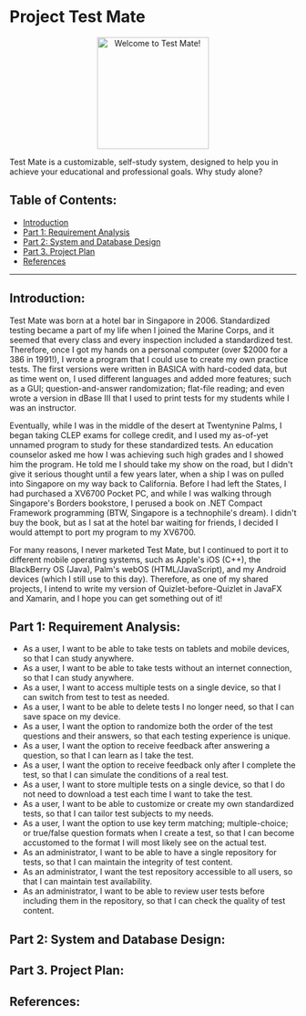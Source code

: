 # Project Test Mate
<p align="center"><img src="https://raw.githubusercontent.com/garciart/TestMate/master/Images/tm_image_01.png" alt="Welcome to Test Mate!" width="196" /></p>
Test Mate is a customizable, self-study system, designed to help you in achieve your educational and professional goals. Why study alone?
<h2>Table of Contents:</h2>
<ul>
<li><a href="#p0">Introduction</a></li>
<li><a href="#p1">Part 1: Requirement Analysis</a></li>
<li><a href="#p2">Part 2: System and Database Design</a></li>
<li><a href="#p3">Part 3. Project Plan</a></li>
<li><a href="#pR">References</a></li>
</ul>
<hr>
<h2 id="p0">Introduction:</h2>
<p>
Test Mate was born at a hotel bar in Singapore in 2006. Standardized testing became a part of my life when I joined the Marine Corps, and it seemed that every class and every inspection included a standardized test. Therefore, once I got my hands on a personal computer (over $2000 for a 386 in 1991!), I wrote a program that I could use to create my own practice tests. The first versions were written in BASICA with hard-coded data, but as time went on, I used different languages and added more features; such as a GUI; question-and-answer randomization; flat-file reading; and even wrote a version in dBase III that I used to print tests for my students while I was an instructor.
</p><p>
Eventually, while I was in the middle of the desert at Twentynine Palms, I began taking CLEP exams for college credit, and I used my as-of-yet unnamed program to study for these standardized tests. An education counselor asked me how I was achieving such high grades and I showed him the program. He told me I should take my show on the road, but I didn't give it serious thought until a few years later, when a ship I was on pulled into Singapore on my way back to California. Before I had left the States, I had purchased a XV6700 Pocket PC, and while I was walking through Singapore's Borders bookstore, I perused a book on .NET Compact Framework programming (BTW, Singapore is a technophile's dream). I didn't buy the book, but as I sat at the hotel bar waiting for friends, I decided I would attempt to port my program to my XV6700.
</p><p>
For many reasons, I never marketed Test Mate, but I continued to port it to different mobile operating systems, such as Apple's iOS (C++), the BlackBerry OS (Java), Palm's webOS (HTML/JavaScript), and my Android devices (which I still use to this day). Therefore, as one of my shared projects, I intend to write my version of Quizlet-before-Quizlet in JavaFX and Xamarin, and I hope you can get something out of it!
</p>
<h2 id="p1">Part 1: Requirement Analysis:</h2>
<ul>
<li>As a user, I want to be able to take tests on tablets and mobile devices, so that I can study anywhere.</li>
<li>As a user, I want to be able to take tests without an internet connection, so that I can study anywhere.</li>
<li>As a user, I want to access multiple tests on a single device, so that I can switch from test to test as needed.</li>
<li>As a user, I want to be able to delete tests I no longer need, so that I can save space on my device.</li>
<li>As a user, I want the option to randomize both the order of the test questions and their answers, so that each testing experience is unique.</li>
<li>As a user, I want the option to receive feedback after answering a question, so that I can learn as I take the test.</li>
<li>As a user, I want the option to receive feedback only after I complete the test, so that I can simulate the conditions of a real test.</li>
<li>As a user, I want to store multiple tests on a single device, so that I do not need to download a test each time I want to take the test.</li>
<li>As a user, I want to be able to customize or create my own standardized tests, so that I can tailor test subjects to my needs.</li>
<li>As a user, I want the option to use key term matching; multiple-choice; or true/false question formats when I create a test, so that I can become accustomed to the format I will most likely see on the actual test.</li>
<li>As an administrator, I want to be able to have a single repository for tests, so that I can maintain the integrity of test content.</li>
<li>As an administrator, I want the test repository accessible to all users, so that I can maintain test availability.</li>
<li>As an administrator, I want to be able to review user tests before including them in the repository, so that I can check the quality of test content.</li>
</ul>
<h2 id="p2">Part 2: System and Database Design:</h2>
<h2 id="p3">Part 3. Project Plan:</h2>
<h2 id="pR">References:</h2>
